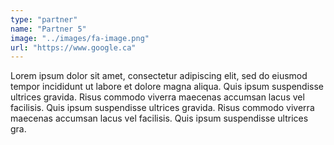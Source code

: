 ```yaml
---
type: "partner"
name: "Partner 5"
image: "../images/fa-image.png"
url: "https://www.google.ca"
---
```

Lorem ipsum dolor sit amet, consectetur adipiscing elit, sed do eiusmod tempor incididunt ut labore et dolore magna aliqua. Quis ipsum suspendisse ultrices gravida. Risus commodo viverra maecenas accumsan lacus vel facilisis. Quis ipsum suspendisse ultrices gravida. Risus commodo viverra maecenas accumsan lacus vel facilisis. Quis ipsum suspendisse ultrices gra.